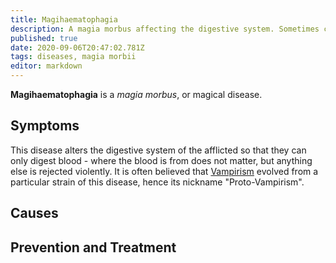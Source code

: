 ```yaml
---
title: Magihaematophagia
description: A magia morbus affecting the digestive system. Sometimes called "Proto-Vampirism".
published: true
date: 2020-09-06T20:47:02.781Z
tags: diseases, magia morbii
editor: markdown
---
```


**Magihaematophagia** is a *magia morbus*, or magical disease. 

## Symptoms

This disease alters the digestive system of the afflicted so that they can only digest blood - where the blood is from does not matter, but anything else is rejected violently. It is often believed that [Vampirism](/diseases/vampirism "wikilink") evolved from a particular strain of this disease, hence its nickname "Proto-Vampirism".

## Causes

## Prevention and Treatment
